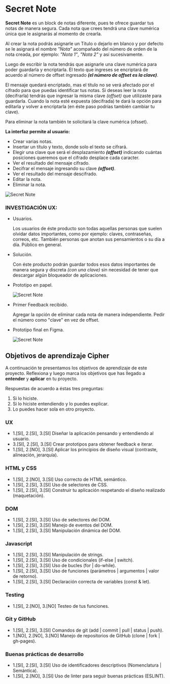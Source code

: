 # Secret Note


**Secret Note** es un block de notas diferente, pues te ofrece guardar tus notas de manera segura.
Cada nota que crees tendrá una clave numérica única que le asignarás al momento de crearla.

Al crear la nota podrás asignarle un Título o dejarlo en blanco y por defecto se le asignará el nombre _"Nota"_ 
acompañado del número de orden de la nota creada, por ejemplo: _"Nota 1"_, _"Nota 2"_ y así sucesivamente.

Luego de escribir la nota tendrás que asignarle una clave numérica para poder guardarla y encriptarla.
El texto que ingreses se encriptará de acuerdo al número de offset ingresado _**(el número de offset es la clave)**_.

El mensaje quedará encriptado, mas el título no se verá afectado por el cifrado para que puedas identificar tus notas.
Si deseas leer la nota (decifrarla) tendrás que ingresar la misma clave _(offset)_ que utilizaste para guardarla. Cuando
la nota esté expuesta (decifrada) te dará la opción para editarla y volver a encriptarla (en éste paso podrías también
cambiar tu clave).

Para eliminar la nota también te solicitará la clave numérica (ofsset).


**La interfaz permite al usuario:**

* Crear varias notas.
* Insertar un título y texto, donde solo el texto se cifrará.
* Elegir una clave que será el desplazamiento _**(offset)**_ indicando cuántas posiciones queremos que
  el cifrado desplace cada caracter.
* Ver el resultado del mensaje cifrado.
* Decifrar el mensaje ingresando su clave _**(offset)**_.
* Ver el resultado del mensaje descifrado.
* Editar la nota.
* Eliminar la nota.


![Secret Note](/images/secret-note.png "Secret Note")


  ### INVESTIGACIÓN UX:

  * Usuarios.
  
     Los usuarios de éste producto son todas aquellas personas que suelen olvidar datos
     importantes, como por ejemplo: claves, contraseñas, correos, etc.
     También personas que anotan sus pensamientos o su día a día.
     Público en general.
     
  * Solución.
  
     Con éste producto podrán guardar todos esos datos importantes de manera segura y discreta _(con una clave)_
     sin necesidad de tener que descargar algún bloqueador de aplicaciones.
     
  * Prototipo en papel.
     
      ![Secret Note](/images/prototipo-papel.png "Primer prototipo en papel")
     
  * Primer Feedback recibido.
  
     Agregar la opción de eliminar cada nota de manera independiente.
     Pedir el número como "clave" en vez de offset.

  * Prototipo final en Figma.
     
     ![Secret Note](/images/figma.png "Prototipo en Figma")
     
     
## Objetivos de aprendizaje Cipher

A continuación te presentamos los objetivos de aprendizaje de este proyecto. Reflexiona y luego marca los objetivos que has llegado a **entender** y **aplicar** en tu proyecto.

Respuestas de acuerdo a éstas tres preguntas:

1. Si lo hiciste.
2. Si lo hiciste entendiendo y lo puedes explicar.
3. Lo puedes hacer sola en otro proyecto.

### UX

- 1.[SI], 2.[SI], 3.[SI] Diseñar la aplicación pensando y entendiendo al usuario.
- 3.[SI], 2.[SI], 3.[SI] Crear prototipos para obtener feedback e iterar.
- 1.[SI], 2.[NO], 3.[SI] Aplicar los principios de diseño visual (contraste, alineación, jerarquía).

### HTML y CSS

- 1.[SI], 2.[NO], 3.[SI] Uso correcto de HTML semántico.
- 1.[SI], 2.[SI], 3.[SI] Uso de selectores de CSS.
- 1.[SI], 2.[SI], 3.[SI] Construir tu aplicación respetando el diseño realizado (maquetación).

### DOM

- 1.[SI], 2.[SI], 3.[SI] Uso de selectores del DOM.
- 1.[SI], 2.[SI], 3.[SI] Manejo de eventos del DOM.
- 1.[SI], 2.[SI], 3.[SI] Manipulación dinámica del DOM.

### Javascript

- 1.[SI], 2.[SI], 3.[SI] Manipulación de strings.
- 1.[SI], 2.[SI], 3.[SI] Uso de condicionales (if-else | switch).
- 1.[SI], 2.[SI], 3.[SI] Uso de bucles (for | do-while).	
- 1.[SI], 2.[SI], 3.[SI] Uso de funciones (parámetros | argumentos | valor de retorno).
- 1.[SI], 2.[SI], 3.[SI] Declaración correcta de variables (const & let).

### Testing
- 1.[SI], 2.[NO], 3.[NO] Testeo de tus funciones.

### Git y GitHub
- 1.[SI], 2.[SI], 3.[SI] Comandos de git (add | commit | pull | status | push).
- 1.[NO], 2.[NO], 3.[NO] Manejo de repositorios de GitHub (clone | fork | gh-pages).

### Buenas prácticas de desarrollo
- 1.[SI], 2.[SI], 3.[SI] Uso de identificadores descriptivos (Nomenclatura | Semántica).
- 1.[SI], 2.[NO], 3.[SI] Uso de linter para seguir buenas prácticas (ESLINT).
     
